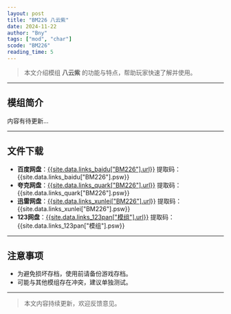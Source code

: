 ```yaml
---
layout: post
title: "BM226 八云紫"
date: 2024-11-22
author: "Bny"
tags: ["mod", "char"]
scode: "BM226"
reading_time: 5
---
```


> 本文介绍模组 **八云紫** 的功能与特点，帮助玩家快速了解并使用。

---

## 模组简介

内容有待更新...

---

## 文件下载
- **百度网盘**：[{{site.data.links_baidu["BM226"].url}}]({{site.data.links_baidu["BM226"].url}}) 提取码：{{site.data.links_baidu["BM226"].psw}}
- **夸克网盘**：[{{site.data.links_quark["BM226"].url}}]({{site.data.links_quark["BM226"].url}}) 提取码：{{site.data.links_quark["BM226"].psw}}
- **迅雷网盘**：[{{site.data.links_xunlei["BM226"].url}}]({{site.data.links_xunlei["BM226"].url}}) 提取码：{{site.data.links_xunlei["BM226"].psw}}
- **123网盘**：[{{site.data.links_123pan["模组"].url}}]({{site.data.links_123pan["模组"].url}}) 提取码：{{site.data.links_123pan["模组"].psw}}

---

## 注意事项
- 为避免损坏存档，使用前请备份游戏存档。
- 可能与其他模组存在冲突，建议单独测试。

---

> 本文内容持续更新，欢迎反馈意见。
